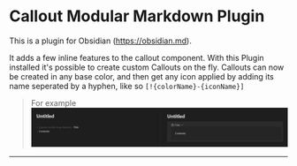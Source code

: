 # Callout Modular Markdown Plugin

This is a plugin for Obsidian (https://obsidian.md).

It adds a few inline features to the callout component.
With this Plugin installed it's possible to create custom Callouts on the fly.
Callouts can now be created in any base color, and then get any icon applied by adding its name seperated by a hyphen, like so `[!{colorName}-{iconName}]`

>For example 
>![alt text](https://github.com/K-Brylev/callout-modular-markdown/blob/master/Example%20Pictures/image.png)
- - - 